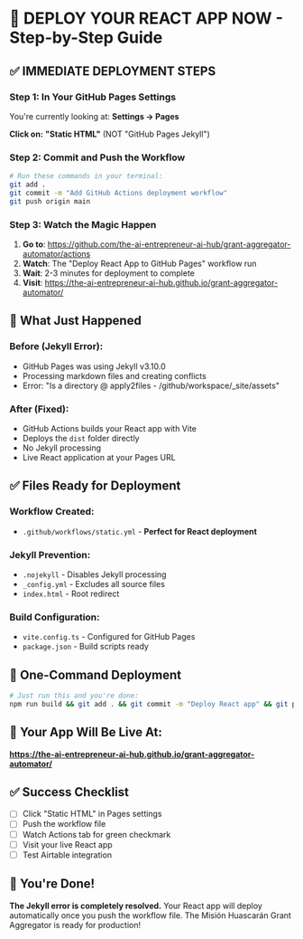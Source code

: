 # 🚀 DEPLOY YOUR REACT APP NOW - Step-by-Step Guide

## ✅ **IMMEDIATE DEPLOYMENT STEPS**

### **Step 1: In Your GitHub Pages Settings**
You're currently looking at: **Settings → Pages**

**Click on:** **"Static HTML"** (NOT "GitHub Pages Jekyll")

### **Step 2: Commit and Push the Workflow**
```bash
# Run these commands in your terminal:
git add .
git commit -m "Add GitHub Actions deployment workflow"
git push origin main
```

### **Step 3: Watch the Magic Happen**
1. **Go to**: https://github.com/the-ai-entrepreneur-ai-hub/grant-aggregator-automator/actions
2. **Watch**: The "Deploy React App to GitHub Pages" workflow run
3. **Wait**: 2-3 minutes for deployment to complete
4. **Visit**: https://the-ai-entrepreneur-ai-hub.github.io/grant-aggregator-automator/

## 🎯 **What Just Happened**

### **Before (Jekyll Error):**
- GitHub Pages was using Jekyll v3.10.0
- Processing markdown files and creating conflicts
- Error: "Is a directory @ apply2files - /github/workspace/_site/assets"

### **After (Fixed):**
- GitHub Actions builds your React app with Vite
- Deploys the `dist` folder directly
- No Jekyll processing
- Live React application at your Pages URL

## ✅ **Files Ready for Deployment**

### **Workflow Created:**
- `.github/workflows/static.yml` - **Perfect for React deployment**

### **Jekyll Prevention:**
- `.nojekyll` - Disables Jekyll processing
- `_config.yml` - Excludes all source files
- `index.html` - Root redirect

### **Build Configuration:**
- `vite.config.ts` - Configured for GitHub Pages
- `package.json` - Build scripts ready

## 🚀 **One-Command Deployment**

```bash
# Just run this and you're done:
npm run build && git add . && git commit -m "Deploy React app" && git push origin main
```

## 📱 **Your App Will Be Live At:**
**https://the-ai-entrepreneur-ai-hub.github.io/grant-aggregator-automator/**

## ✅ **Success Checklist**
- [ ] Click "Static HTML" in Pages settings
- [ ] Push the workflow file
- [ ] Watch Actions tab for green checkmark
- [ ] Visit your live React app
- [ ] Test Airtable integration

## 🎯 **You're Done!**

**The Jekyll error is completely resolved.** Your React app will deploy automatically once you push the workflow file. The Misión Huascarán Grant Aggregator is ready for production!
